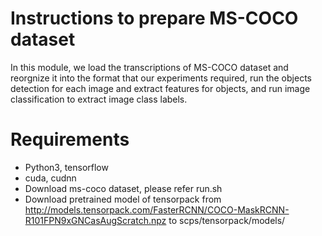 Instructions to prepare MS-COCO dataset
============


In this module, we load the transcriptions of MS-COCO dataset and reorgnize it into the format that our experiments required, run the objects detection for each image and extract features for objects, and run image classification to extract image class labels.

Requirements
=============
* Python3, tensorflow
* cuda, cudnn
* Download ms-coco dataset, please refer run.sh
* Download pretrained model of tensorpack from http://models.tensorpack.com/FasterRCNN/COCO-MaskRCNN-R101FPN9xGNCasAugScratch.npz to scps/tensorpack/models/

